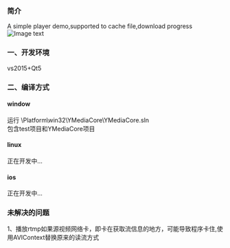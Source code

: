 ### 简介
A simple player demo,supported to cache file,download progress
![Image text](https://github.com/what951006/YMediaPlayer/blob/dev/README/pic_0.png)

### 一、开发环境
vs2015+Qt5
### 二、编译方式
#### window
运行 \Platform\win32\YMediaCore\YMediaCore.sln \
包含test项目和YMediaCore项目
#### linux
正在开发中...
#### ios
正在开发中...

### 未解决的问题
1、播放rtmp如果源视频网络卡，即卡在获取流信息的地方，可能导致程序卡住,使用AVIContext替换原来的读流方式

